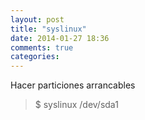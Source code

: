 ```yaml
---
layout: post
title: "syslinux"
date: 2014-01-27 18:36
comments: true
categories: 
---
```

Hacer particiones arrancables

>$ syslinux /dev/sda1

